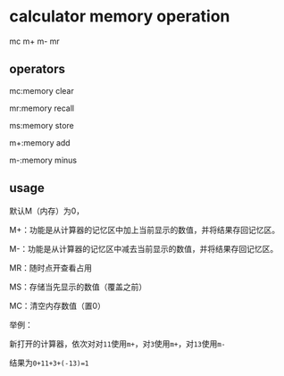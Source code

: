 # calculator memory operation

mc m+ m- mr

## operators

mc:memory clear

mr:memory recall

ms:memory store

m+:memory add

m-:memory minus

## usage

默认M（内存）为0，

M+：功能是从计算器的记忆区中加上当前显示的数值，并将结果存回记忆区。

M-：功能是从计算器的记忆区中减去当前显示的数值，并将结果存回记忆区。

MR：随时点开查看占用

MS：存储当先显示的数值（覆盖之前）

MC：清空内存数值（置0）

举例：

新打开的计算器，依次对对`11`使用`m+`，对`3`使用`m+`，对`13`使用`m-`

结果为`0+11+3+(-13)=1`